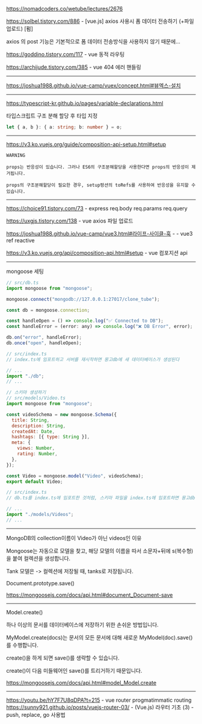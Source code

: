 https://nomadcoders.co/wetube/lectures/2676

https://solbel.tistory.com/886 - [vue.js] axios 사용시 폼 데이터 전송하기 (+파일 업로드) [펌]

axios 의 post 기능은 기본적으로 폼 데이터 전송방식을 사용하지 않기 때문에...

https://goddino.tistory.com/117 - vue 동적 라우팅

https://archijude.tistory.com/385 - vue 404 에러 핸들링

---

https://joshua1988.github.io/vue-camp/vuex/concept.html#뷰엑스-설치

---

https://typescript-kr.github.io/pages/variable-declarations.html

타입스크립트 구조 분해 할당 후 타입 지정

```typescript
let { a, b }: { a: string; b: number } = o;
```

---

https://v3.ko.vuejs.org/guide/composition-api-setup.html#setup

```
WARNING

props는 반응성이 있습니다. 그러나 ES6의 구조분해할당을 사용한다면 props의 반응성이 제거됩니다.

props의 구조분해할당이 필요한 경우, setup펑션의 toRefs를 사용하여 반응성을 유지할 수 있습니다.
```

---

https://choice91.tistory.com/73 - express req.body req.params req.query

https://uxgjs.tistory.com/138 - vue axios 파일 업로드

https://joshua1988.github.io/vue-camp/vue3.html#라이프-사이클-훅 - - vue3 ref reactive

https://v3.ko.vuejs.org/api/composition-api.html#setup - vue 컴포지션 api

---

mongoose 세팅

```javascript
// src/db.ts
import mongoose from "mongoose";

mongoose.connect("mongodb://127.0.0.1:27017/clone_tube");

const db = mongoose.connection;

const handleOpen = () => console.log("✅ Connected to DB");
const handleError = (error: any) => console.log("❌ DB Error", error);

db.on("error", handleError);
db.once("open", handleOpen);
```

```javascript
// src/index.ts
// index.ts에 임포트하고 서버를 재시작하면 몽고db에 새 데이터베이스가 생성된다

// ...
import "./db";
// ...
```

```javascript
// 스키마 생성하기
// src/models/Video.ts
import mongoose from "mongoose";

const videoSchema = new mongoose.Schema({
  title: String,
  description: String,
  createdAt: Date,
  hashtags: [{ type: String }],
  meta: {
    views: Number,
    rating: Number,
  },
});

const Video = mongoose.model("Video", videoSchema);
export default Video;
```

```javascript
// src/index.ts
// db.ts를 index.ts에 임포트한 것처럼, 스키마 파일을 index.ts에 임포트하면 몽고db에 컬렉션이 자동으로 생성된다

// ...
import "./models/Videos";
// ...
```

---

MongoDB의 collection이름이 Video가 아닌 videos인 이유

Mongoose는 자동으로 모델을 찾고, 해당 모델의 이름을 따서 소문자+뒤에 s(복수형)을 붙여 컬렉션을 생성합니다.

Tank 모델은 -> 컬렉션에 저장될 때, tanks로 저장됩니다.

Document.prototype.save()

https://mongoosejs.com/docs/api.html#document_Document-save

---

Model.create()

하나 이상의 문서를 데이터베이스에 저장하기 위한 손쉬운 방법입니다.

MyModel.create(docs)는 문서의 모든 문서에 대해 새로운 MyModel(doc).save()를 수행합니다.

create()을 하게 되면 save()를 생략할 수 있습니다.

create()이 다음 미들웨어인 save()를 트리거하기 때문입니다.

https://mongoosejs.com/docs/api.html#model_Model.create

---

https://youtu.be/hY7F7U8qDPA?t=215 - vue router progmatimmatic routing
https://sunny921.github.io/posts/vuejs-router-03/ - (Vue.js) 라우터 기초 (3) - push, replace, go 사용법
